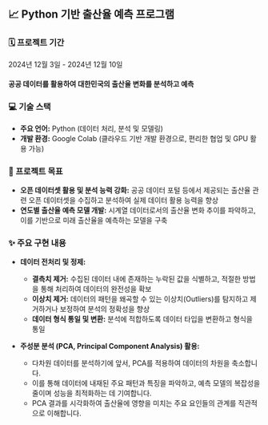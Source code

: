 ## 📈 Python 기반 출산율 예측 프로그램

### 🗓️ 프로젝트 기간
2024년 12월 3일 - 2024년 12월 10일

#### 공공 데이터를 활용하여 대한민국의 출산율 변화를 분석하고 예측

### 💻 기술 스택

* **주요 언어:** Python (데이터 처리, 분석 및 모델링)
* **개발 환경:** Google Colab (클라우드 기반 개발 환경으로, 편리한 협업 및 GPU 활용 가능)

### 🎯 프로젝트 목표
* **오픈 데이터셋 활용 및 분석 능력 강화:** 공공 데이터 포털 등에서 제공되는 출산율 관련 오픈 데이터셋을 수집하고 분석하여 실제 데이터 활용 능력을 향상
* **연도별 출산율 예측 모델 개발:** 시계열 데이터로서의 출산율 변화 추이를 파악하고, 이를 기반으로 미래 출산율을 예측하는 모델을 구축

### ✨ 주요 구현 내용

* **데이터 전처리 및 정제:**
    * **결측치 제거:** 수집된 데이터 내에 존재하는 누락된 값을 식별하고, 적절한 방법을 통해 처리하여 데이터의 완전성을 확보
    * **이상치 제거:** 데이터의 패턴을 왜곡할 수 있는 이상치(Outliers)를 탐지하고 제거하거나 보정하여 분석의 정확성을 향상
    * **데이터 형식 통일 및 변환:** 분석에 적합하도록 데이터 타입을 변환하고 형식을 통일

* **주성분 분석 (PCA, Principal Component Analysis) 활용:**
    * 다차원 데이터를 분석하기에 앞서, PCA를 적용하여 데이터의 차원을 축소합니다.
    * 이를 통해 데이터에 내재된 주요 패턴과 특징을 파악하고, 예측 모델의 복잡성을 줄이며 성능을 최적화하는 데 기여합니다.
    * PCA 결과를 시각화하여 출산율에 영향을 미치는 주요 요인들의 관계를 직관적으로 이해합니다.
